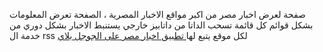 صفحة لعرض اخبار مصر من اكبر مواقع الاخبار المصرية ، الصفحة تعرض المعلومات بشكل قوائم كل قائمة تسحب الداتا من داتابيز خارجي يستنبط الاخبار بشكل دوري من خدمة ال rss لكل موقع
يتبع لها[ تطبيق اخبار مصر على الجوجل بلاي ](https://play.google.com/store/apps/details?id=arabic.news.shorts)
